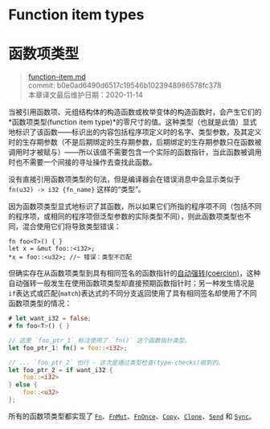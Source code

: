 # Function item types
# 函数项类型

>[function-item.md](https://github.com/rust-lang/reference/blob/master/src/types/function-item.md)\
>commit: b0e0ad6490d6517c19546b1023948986578fc378 \
>本章译文最后维护日期：2020-11-14

当被引用函数项、元组结构体的构造函数或枚举变体的构造函数时，会产生它们的*函数项类型(function item type)*的零尺寸的值。这种类型（也就是此值）显式地标识了该函数——标识出的内容包括程序项定义时的名字、类型参数，及其定义时的生存期参数（不是后期绑定的生存期参数，后期绑定的生存期参数只在函数被调用时才被赋与）——所以该值不需要包含一个实际的函数指针，当此函数被调用时也不需要一个间接的寻址操作去查找此函数。

没有直接引用函数项类型的句法，但是编译器会在错误消息中会显示类似于 `fn(u32) -> i32 {fn_name}` 这样的“类型”。

因为函数项类型显式地标识了其函数，所以如果它们所指的程序项不同（包括不同的程序项，或相同的程序项但泛型参数的实际类型不同），则此函数项类型也不同，混合使用它们将导致类型错误：

```rust,compile_fail,E0308
fn foo<T>() { }
let x = &mut foo::<i32>;
*x = foo::<u32>; //~ 错误：类型不匹配
```

但确实存在从函数项类型到具有相同签名的函数指针的[自动强转(coercion)][coercion]，这种自动强转一般发生在使用函数项类型却直接预期函数指针时；另一种发生情况是 `if`表达式或匹配(`match`)表达式的不同分支返回使用了具有相同签名却使用了不同函数项类型的情况：

```rust
# let want_i32 = false;
# fn foo<T>() { }

// 这里 `foo_ptr_1` 标注使用了 `fn()` 这个函数指针类型。
let foo_ptr_1: fn() = foo::<i32>;

// ... `foo_ptr_2` 也行 - 这次是通过类型检查(type-checks)做到的。
let foo_ptr_2 = if want_i32 {
    foo::<i32>
} else {
    foo::<u32>
};
```

所有的函数项类型都实现了 [`Fn`]、[`FnMut`]、[`FnOnce`]、[`Copy`]、[`Clone`]、[`Send`] 和 [`Sync`]。

[`Clone`]: ../special-types-and-traits.md#clone
[`Copy`]: ../special-types-and-traits.md#copy
[`FnMut`]: https://doc.rust-lang.org/std/ops/trait.FnMut.html
[`FnOnce`]: https://doc.rust-lang.org/std/ops/trait.FnOnce.html
[`Fn`]: https://doc.rust-lang.org/std/ops/trait.Fn.html
[`Send`]: ../special-types-and-traits.md#send
[`Sync`]: ../special-types-and-traits.md#sync
[coercion]: ../type-coercions.md
[function pointers]: function-pointer.md

<!-- 2020-11-12-->
<!-- checked -->
